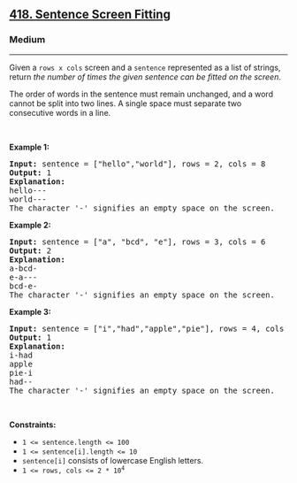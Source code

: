 <h2><a href="https://leetcode.com/problems/sentence-screen-fitting/">418. Sentence Screen Fitting</a></h2><h3>Medium</h3><hr><div><p>Given a&nbsp;<code>rows x cols</code> screen and a <code>sentence</code> represented as a list of strings, return <em>the number of&nbsp;times the given sentence can be fitted on the screen</em>.</p>

<p>The order of words in the sentence must remain unchanged, and a word cannot be split into two lines. A single space must separate two consecutive words in a line.</p>

<p>&nbsp;</p>
<p><strong class="example">Example 1:</strong></p>

<pre><strong>Input:</strong> sentence = ["hello","world"], rows = 2, cols = 8
<strong>Output:</strong> 1
<strong>Explanation:</strong>
hello---
world---
The character '-' signifies an empty space on the screen.
</pre>

<p><strong class="example">Example 2:</strong></p>

<pre><strong>Input:</strong> sentence = ["a", "bcd", "e"], rows = 3, cols = 6
<strong>Output:</strong> 2
<strong>Explanation:</strong>
a-bcd- 
e-a---
bcd-e-
The character '-' signifies an empty space on the screen.
</pre>

<p><strong class="example">Example 3:</strong></p>

<pre><strong>Input:</strong> sentence = ["i","had","apple","pie"], rows = 4, cols = 5
<strong>Output:</strong> 1
<strong>Explanation:</strong>
i-had
apple
pie-i
had--
The character '-' signifies an empty space on the screen.
</pre>

<p>&nbsp;</p>
<p><strong>Constraints:</strong></p>

<ul>
	<li><code>1 &lt;= sentence.length &lt;= 100</code></li>
	<li><code>1 &lt;= sentence[i].length &lt;= 10</code></li>
	<li><code>sentence[i]</code> consists of lowercase English letters.</li>
	<li><code>1 &lt;= rows, cols &lt;= 2 * 10<sup>4</sup></code></li>
</ul>
</div>
